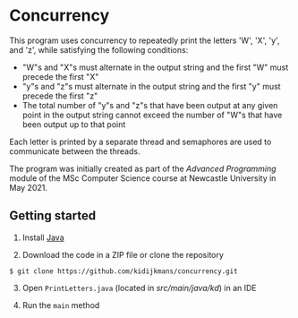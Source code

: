 # Concurrency

This program uses concurrency to repeatedly print the letters  'W', 'X', 'y', and 'z', while satisfying the following conditions:

- "W"s and "X"s must alternate in the output string and the first "W" must precede the first "X"
- "y"s and "z"s must alternate in the output string and the first "y" must precede the first "z"
- The total number of "y"s and "z"s that have been output at any given point in the output string cannot exceed the number of "W"s that have been output up to that point

Each letter is printed by a separate thread and semaphores are used to communicate between the threads.

The program was initially created as part of the *Advanced Programming* module of the MSc Computer Science course at Newcastle University in May 2021.

## Getting started

1. Install [Java](https://www.oracle.com/java/technologies/downloads/#java17)

2. Download the code in a ZIP file or clone the repository

``` $ git clone https://github.com/kidijkmans/concurrency.git ```

3. Open `PrintLetters.java` (located in *src/main/java/kd*) in an IDE

4. Run the `main` method
